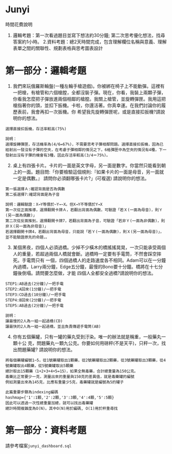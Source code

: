 # Junyi
時間花費說明
1. 邏輯考題：第一次看過題目並寫下想法約30分鐘; 第二次思考優化想法，找尋答案約1小時。
2.資料考題：總2天時間完成，包含理解欄位名稱與意義、理解表單之間的關聯性、規劃表格與思考圖表設計

# 第一部分：邏輯考題

1. 我們來玩俄羅斯輪盤(一種左輪手槍遊戲)。你被綁在椅子上不能動彈。這裡有一把槍，有槍管和六個槍膛，全都沒裝子彈。現在，你看，我裝上兩顆子彈，你看我怎麼把子彈放進兩個相鄰的槍膛。我關上槍管，並旋轉彈匣。我用這把槍指著你的頭，並扣下扳機。卡啦，你還活著。你真幸運。在我們討論你的履歷表前，我會再扣一次扳機。你 希望我先旋轉彈匣呢，或是直接扣扳機?請說明你的想法。

```
選擇直接扣扳機，存活率較高(75%)

說明：
選擇旋轉彈匣，存活機率為(4/6=67%)，不需要思考子彈相鄰問題。選擇直接扣扳機，因為已經射出一發沒有子彈的空夾，在考慮子彈相鄰的情況之下，6格彈匣中為空夾的情況有4種，下一發射出沒有子彈的機會有3種，因此存活率較高(3/4＝75%)。
```


2. 桌上有四張卡片。卡片的一面是英文字母，另一面是數字。你當然只能看到朝上的一面。題目問:「你要檢驗這個規則:『如果卡片的一面是母音，另一面就一定是偶數。』 請問你必須翻哪張卡片?」(可複選) 請說明你的想法。

```
第一張選擇Ａ:確認背面是否為偶數
第二張選擇7:確認背面是為子音

說明：邏輯驗證：X→Y等價於~Y→~X。但X→Y不等價於Y→X
第一次從正面推導，選擇翻開卡牌Ａ，若翻出背面為偶數，可驗證「若Ｘ(一面為母音)，則Ｙ(另一面為偶數)」
第二次從反面推到，選擇翻開卡牌7，若翻出背面為子音，可驗證「若非Ｙ(一面為非偶數)，則非Ｘ(另一面為非母音)」
若選擇翻開卡牌4，若翻出背面為母音，只能說「若Ｙ(一面為偶數)，則Ｘ(另一面為母音)」，並不能驗證原先的命題，。
```



3. 某個黑夜，四個人必須過橋。少掉不少橫木的橋搖搖晃晃，一次只能承受兩個人的重量，若超過兩個人橋就會斷。過橋時一定要有手電筒，不然會踩空摔死。手電筒只有 一個，四個過橋人的走路速度各不相同。Adam可以在一分鐘內過橋，Larry兩分鐘，Edge五分鐘，最慢的Bono要十分鐘。橋將在十七分鐘後倒塌。請問要怎麼做，才能 四個人全都安全過橋?請說明你的想法。

```
STEP1:AB過去(2分鐘)/一把手電
STEP2:A回來(1分鐘)/一把手電
STEP3:CD過去(10分鐘)/一把手電
STEP4:B回來(2分鐘)/一把手電
STEP5:AB過去(2分鐘)/一把手電

説明：
讓最慢的2人為一組一起過橋(CD)
讓最快的2人為一組一起過橋，並且負責傳遞手電筒(AB)
```

4. 你有五個藥罐，只有一罐的藥丸受到汙染。唯一的辦法就是稱重，一般藥丸一顆十公 克，問題藥丸一顆九公克。你要如何用磅秤(不是天平)，只秤一次，找出問題藥罐? 請說明你的想法。


```
將每個藥罐編號1~5，從1號藥罐取出1顆藥，從2號藥罐取出2顆藥，從3號藥罐取出3顆藥，從4號藥罐取出4顆藥，從5號藥罐取出5顆藥
總計取出15顆藥（1+2+3+4+5=15），如果全無毒藥，合計總重量為150公克。
毒藥比正常要少一克，測量出來的重量與150克的差異值，就是毒藥罐的編號
例如測量出來為145克，比應有重量少5克，毒藥罐就是編號為5的罐子

此篇重要步驟為indexing編碼
hashmap={'1':1顆,'2':2顆,'3':3顆,'4':4顆,'5':5顆}
因此可以透過一次性總重量加總，就可以找出毒藥罐
總計時間複雜度為O(N)。其中O(N)用於編碼, O(1)用於秤重尋找
```

# 第一部分：資料考題
請參考檔案`junyi_dashboard.sql`
